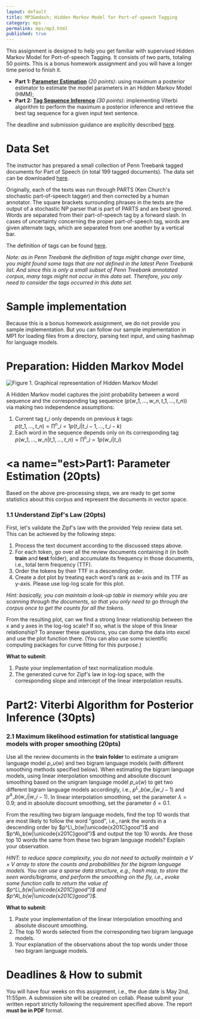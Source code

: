 ```yaml
---
layout: default     
title: MP3&mdash; Hidden Markov Model for Port-of-speech Tagging     
category: mps    
permalink: mps/mp3.html    
published: true    
---
```


This assignment is designed to help you get familiar with supervised Hidden Markov Model for Port-of-speech Tagging. It consists of two parts, totaling 50 points. This is a bonus homework assignment and you will have a longer time period to finish it.

<!--snippet-->

* **Part 1: [Parameter Estimation](#est)** *(20 points)*: using maximum a posterior estimator to estimate the model parameters in an Hidden Markov Model (HMM);
* **Part 2: [Tag Sequence Inference](#inf)** *(30 points)*: implementing Viterbi algorithm to perform the maximum a posterior inference and retrieve the best tag sequence for a given input text sentence.

The deadline and submission guidance are explicitly described [here](#time).

# Data Set

The instructor has prepared a small collection of Penn Treebank tagged documents for Part of Speech (in total 199 tagged documents). The data set can be downloaded [here]({{site.baseurl}}/docs/codes/postag.zip). 

Originally, each of the texts was run through PARTS (Ken Church's stochastic part-of-speech tagger) and then corrected by a human annotator. The square brackets surrounding phrases in the texts are the output of a stochastic NP parser that is part of PARTS and are best ignored. Words are separated from their part-of-speech tag by a forward slash. In cases of uncertainty concerning the proper part-of-speech tag, words are given alternate tags, which are separated from one another by a vertical bar.

The definition of tags can be found [here](http://www.ling.upenn.edu/courses/Fall_2003/ling001/penn_treebank_pos.html). 

*Note: as in Penn Treebank the definition of tags might change over time, you might found some tags that are not defined in the latest Penn Treebank list. And since this is only a small subset of Penn Treebank annotated corpus, many tags might not occur in this data set. Therefore, you only need to consider the tags occurred in this data set.*

# Sample implementation

Because this is a bonus homework assignment, we do not provide you sample implementation. But you can follow our sample implementation in MP1 for loading files from a directory, parsing text input, and using hashmap for language models.  

# <a name="preparation"></a>Preparation: Hidden Markov Model

![Figure 1. Graphical representation of Hidden Markov Model]({{site.baseurl}}/docs/codes/HMM.PNG)

A Hidden Markov model captures the joint probability between a word sequence and the corresponding tag sequence ($p(w\_1,\dots,w\_n,t\_1,\dots,t\_n)$) via making two independence assumptions:               
1. Current tag $t\_i$ only depends on previous $k$ tags:               
	$p(t\_1,\dots,t\_n)=\prod^n\_{i=1} p(t\_i|t\_{i-1},\dots,t\_{i-k})$           
2. Each word in the sequence depends only on its corresponding tag
	$p(w\_1,\dots,w\_n|t\_1,\dots,t\_n)=\prod^n\_{i=1} p(w\_i|t\_{i})$

# <a name="est></a>Part1: Parameter Estimation (20pts)      

Based on the above pre-processing steps, we are ready to get some statistics about this corpus and represent the documents in vector space.

### 1.1 Understand Zipf's Law (20pts)

First, let's validate the Zipf's law with the provided Yelp review data set. This can be achieved by the following steps:

1. Process the text document according to the discussed steps above.
2. For each token, go over all the review documents containing it  (in both **train** and **test** folder), and accumulate its frequency in those documents, i.e., total term frequency (TTF).
3. Order the tokens by their TTF in a descending order.
4. Create a dot plot by treating each word's rank as x-axis and its TTF as y-axis. Please use log-log scale for this plot.

*Hint: basically, you can maintain a look-up table in memory while you are scanning through the documents, so that you only need to go through the corpus once to get the counts for all the tokens.*

From the resulting plot, can we find a strong linear relationship between the x and y axes in the log-log scale? If so, what is the slope of this linear relationship? To answer these questions, you can dump the data into excel and use the plot function there. (You can also use some scientific computing packages for curve fitting for this purpose.)          

**What to submit**: 

1. Paste your implementation of text normalization module.
2. The generated curve for Zipf's law in log-log space, with the corresponding slope and intercept of the linear interpolation results.
 
 
# <a name="inf"></a>Part2: Viterbi Algorithm for Posterior Inference (30pts)

### 2.1 Maximum likelihood estimation for statistical language models with proper smoothing (20pts)

Use all the review documents in the **train folder** to estimate a unigram language model $p\_u(w)$ and two bigram language models (with different smoothing methods specified below). When estimating the bigram language models, using linear interpolation smoothing and absolute discount smoothing based on the unigram language model $p\_u(w)$ to get two different bigram language models accordingly, i.e., $p^L\_b(w\_i|w\_{i-1})$ and $p^A\_b(w\_i|w\_{i-1})$. In linear interpolation smoothing, set the parameter $\lambda=0.9$; and in absolute discount smoothing, set the parameter $\delta=0.1$.

From the resulting two bigram language models, find the top 10 words that are most likely to follow the word "good", i.e., rank the words in a descending order by $p^L\_b(w|\unicode{x201C}good")$ and $p^A\_b(w|\unicode{x201C}good")$ and output the top 10 words. Are those top 10 words the same from these two bigram language models? Explain your observation.

*HINT: to reduce space complexity, you do not need to actually maintain a $V\times V$ array to store the counts and probabilities for the bigram language models. You can use a sparse data structure, e.g., hash map, to store the seen words/bigrams, and perform the smoothing on the fly, i.e., evoke some function calls to return the value of $p^L\_b(w|\unicode{x201C}good")$ and $p^A\_b(w|\unicode{x201C}good")$.* 

**What to submit**:

1. Paste your implementation of the linear interpolation smoothing and absolute discount smoothing.
2. The top 10 words selected from the corresponding two bigram language models.
3. Your explanation of the observations about the top words under those two bigram language models.


# <a name="time"></a>Deadlines & How to submit

You will have four weeks on this assignment, i.e., the due date is May 2nd, 11:55pm. A submission site will be created on collab. Please submit your written report strictly following the requirement specified above. The report **must be in PDF** format.   

